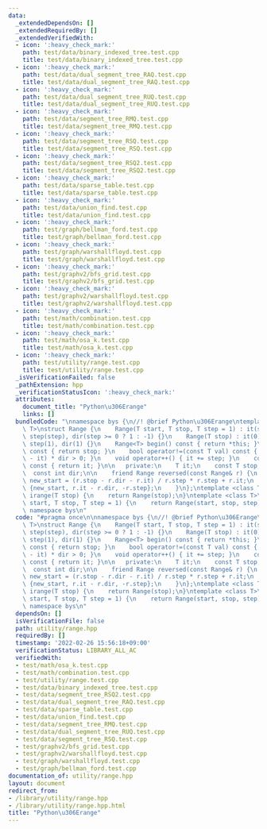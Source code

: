 ```yaml
---
data:
  _extendedDependsOn: []
  _extendedRequiredBy: []
  _extendedVerifiedWith:
  - icon: ':heavy_check_mark:'
    path: test/data/binary_indexed_tree.test.cpp
    title: test/data/binary_indexed_tree.test.cpp
  - icon: ':heavy_check_mark:'
    path: test/data/dual_segment_tree_RAQ.test.cpp
    title: test/data/dual_segment_tree_RAQ.test.cpp
  - icon: ':heavy_check_mark:'
    path: test/data/dual_segment_tree_RUQ.test.cpp
    title: test/data/dual_segment_tree_RUQ.test.cpp
  - icon: ':heavy_check_mark:'
    path: test/data/segment_tree_RMQ.test.cpp
    title: test/data/segment_tree_RMQ.test.cpp
  - icon: ':heavy_check_mark:'
    path: test/data/segment_tree_RSQ.test.cpp
    title: test/data/segment_tree_RSQ.test.cpp
  - icon: ':heavy_check_mark:'
    path: test/data/segment_tree_RSQ2.test.cpp
    title: test/data/segment_tree_RSQ2.test.cpp
  - icon: ':heavy_check_mark:'
    path: test/data/sparse_table.test.cpp
    title: test/data/sparse_table.test.cpp
  - icon: ':heavy_check_mark:'
    path: test/data/union_find.test.cpp
    title: test/data/union_find.test.cpp
  - icon: ':heavy_check_mark:'
    path: test/graph/bellman_ford.test.cpp
    title: test/graph/bellman_ford.test.cpp
  - icon: ':heavy_check_mark:'
    path: test/graph/warshallfloyd.test.cpp
    title: test/graph/warshallfloyd.test.cpp
  - icon: ':heavy_check_mark:'
    path: test/graphv2/bfs_grid.test.cpp
    title: test/graphv2/bfs_grid.test.cpp
  - icon: ':heavy_check_mark:'
    path: test/graphv2/warshallfloyd.test.cpp
    title: test/graphv2/warshallfloyd.test.cpp
  - icon: ':heavy_check_mark:'
    path: test/math/combination.test.cpp
    title: test/math/combination.test.cpp
  - icon: ':heavy_check_mark:'
    path: test/math/osa_k.test.cpp
    title: test/math/osa_k.test.cpp
  - icon: ':heavy_check_mark:'
    path: test/utility/range.test.cpp
    title: test/utility/range.test.cpp
  _isVerificationFailed: false
  _pathExtension: hpp
  _verificationStatusIcon: ':heavy_check_mark:'
  attributes:
    document_title: "Python\u306Erange"
    links: []
  bundledCode: "\nnamespace bys {\n//! @brief Python\u306Erange\ntemplate <typename\
    \ T>\nstruct Range {\n    Range(T start, T stop, T step = 1) : it(start), stop(stop),\
    \ step(step), dir(step >= 0 ? 1 : -1) {}\n    Range(T stop) : it(0), stop(stop),\
    \ step(1), dir(1) {}\n    Range<T> begin() const { return *this; }\n    T end()\
    \ const { return stop; }\n    bool operator!=(const T val) const { return (val\
    \ - it) * dir > 0; }\n    void operator++() { it += step; }\n    const T& operator*()\
    \ const { return it; }\n\n   private:\n    T it;\n    const T stop, step;\n  \
    \  const int dir;\n\n    friend Range reversed(const Range& r) {\n        auto\
    \ new_start = (r.stop - r.dir - r.it) / r.step * r.step + r.it;\n        return\
    \ {new_start, r.it - r.dir, -r.step};\n    }\n};\ntemplate <class T>\nRange<T>\
    \ irange(T stop) {\n    return Range(stop);\n}\ntemplate <class T>\nRange<T> irange(T\
    \ start, T stop, T step = 1) {\n    return Range(start, stop, step);\n}\n}  //\
    \ namespace bys\n"
  code: "#pragma once\n\nnamespace bys {\n//! @brief Python\u306Erange\ntemplate <typename\
    \ T>\nstruct Range {\n    Range(T start, T stop, T step = 1) : it(start), stop(stop),\
    \ step(step), dir(step >= 0 ? 1 : -1) {}\n    Range(T stop) : it(0), stop(stop),\
    \ step(1), dir(1) {}\n    Range<T> begin() const { return *this; }\n    T end()\
    \ const { return stop; }\n    bool operator!=(const T val) const { return (val\
    \ - it) * dir > 0; }\n    void operator++() { it += step; }\n    const T& operator*()\
    \ const { return it; }\n\n   private:\n    T it;\n    const T stop, step;\n  \
    \  const int dir;\n\n    friend Range reversed(const Range& r) {\n        auto\
    \ new_start = (r.stop - r.dir - r.it) / r.step * r.step + r.it;\n        return\
    \ {new_start, r.it - r.dir, -r.step};\n    }\n};\ntemplate <class T>\nRange<T>\
    \ irange(T stop) {\n    return Range(stop);\n}\ntemplate <class T>\nRange<T> irange(T\
    \ start, T stop, T step = 1) {\n    return Range(start, stop, step);\n}\n}  //\
    \ namespace bys\n"
  dependsOn: []
  isVerificationFile: false
  path: utility/range.hpp
  requiredBy: []
  timestamp: '2022-02-26 15:56:18+09:00'
  verificationStatus: LIBRARY_ALL_AC
  verifiedWith:
  - test/math/osa_k.test.cpp
  - test/math/combination.test.cpp
  - test/utility/range.test.cpp
  - test/data/binary_indexed_tree.test.cpp
  - test/data/segment_tree_RSQ2.test.cpp
  - test/data/dual_segment_tree_RAQ.test.cpp
  - test/data/sparse_table.test.cpp
  - test/data/union_find.test.cpp
  - test/data/segment_tree_RMQ.test.cpp
  - test/data/dual_segment_tree_RUQ.test.cpp
  - test/data/segment_tree_RSQ.test.cpp
  - test/graphv2/bfs_grid.test.cpp
  - test/graphv2/warshallfloyd.test.cpp
  - test/graph/warshallfloyd.test.cpp
  - test/graph/bellman_ford.test.cpp
documentation_of: utility/range.hpp
layout: document
redirect_from:
- /library/utility/range.hpp
- /library/utility/range.hpp.html
title: "Python\u306Erange"
---
```

